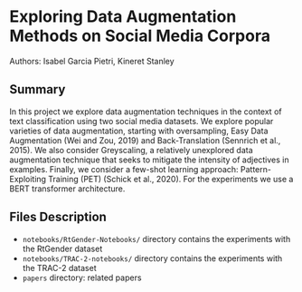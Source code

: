 # Exploring Data Augmentation Methods on Social Media Corpora

Authors: Isabel Garcia Pietri, Kineret Stanley 

## Summary

In this project we explore data augmentation techniques in the context of text classification using two social media datasets. We explore popular varieties of data augmentation, starting with oversampling, Easy Data Augmentation (Wei and Zou, 2019) and Back-Translation (Sennrich et al., 2015). We also consider Greyscaling, a relatively unexplored data augmentation technique that seeks to mitigate the intensity of adjectives in examples. Finally, we consider a few-shot learning approach: Pattern-Exploiting Training (PET) (Schick et al., 2020). For the experiments we use a BERT transformer architecture. 


## Files Description

- `notebooks/RtGender-Notebooks/` directory contains the experiments with the RtGender dataset
- `notebooks/TRAC-2-notebooks/` directory contains the experiments with the TRAC-2 dataset
- `papers` directory: related papers